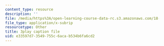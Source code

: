 ```yaml
---
content_type: resource
description: ''
file: /media/https%3A/open-learning-course-data-rc.s3.amazonaws.com/18-03sc-differential-equations-fall-2011/e33597d73549755c6acab534b6fa6cd2_qbyeQum8qTE.srt
file_type: application/x-subrip
resourcetype: Other
title: 3play caption file
uid: e33597d7-3549-755c-6aca-b534b6fa6cd2
---
```


